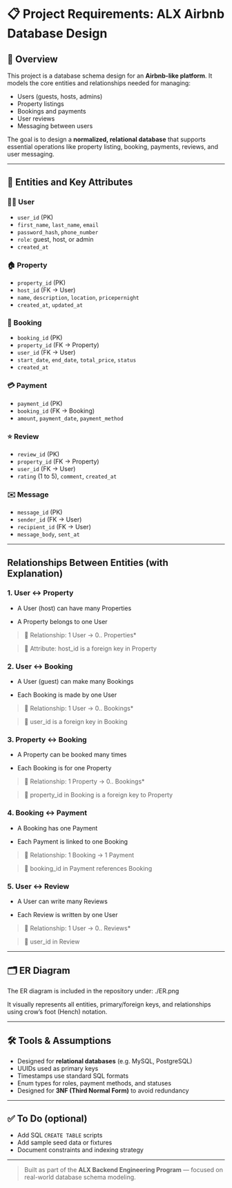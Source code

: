 # 📋 Project Requirements: ALX Airbnb Database Design

## 🧠 Overview

This project is a database schema design for an **Airbnb-like platform**. It models the core entities and relationships needed for managing:
- Users (guests, hosts, admins)
- Property listings
- Bookings and payments
- User reviews
- Messaging between users

The goal is to design a **normalized, relational database** that supports essential operations like property listing, booking, payments, reviews, and user messaging.

---

## 🧱 Entities and Key Attributes

### 🧑‍💼 User
- `user_id` (PK)
- `first_name`, `last_name`, `email`
- `password_hash`, `phone_number`
- `role`: guest, host, or admin
- `created_at`

### 🏠 Property
- `property_id` (PK)
- `host_id` (FK → User)
- `name`, `description`, `location`, `pricepernight`
- `created_at`, `updated_at`

### 📅 Booking
- `booking_id` (PK)
- `property_id` (FK → Property)
- `user_id` (FK → User)
- `start_date`, `end_date`, `total_price`, `status`
- `created_at`

### 💳 Payment
- `payment_id` (PK)
- `booking_id` (FK → Booking)
- `amount`, `payment_date`, `payment_method`

### ⭐ Review
- `review_id` (PK)
- `property_id` (FK → Property)
- `user_id` (FK → User)
- `rating` (1 to 5), `comment`, `created_at`

### ✉️ Message
- `message_id` (PK)
- `sender_id` (FK → User)
- `recipient_id` (FK → User)
- `message_body`, `sent_at`

---

## Relationships Between Entities (with Explanation)

### 1. User ↔ Property
- A User (host) can have many Properties

- A Property belongs to one User

> 🧠 Relationship: 1 User → 0.. Properties*

> 📄 Attribute: host_id is a foreign key in Property

### 2. User ↔ Booking
- A User (guest) can make many Bookings

- Each Booking is made by one User

> 🧠 Relationship: 1 User → 0.. Bookings*

> 📄 user_id is a foreign key in Booking

### 3. Property ↔ Booking
- A Property can be booked many times

- Each Booking is for one Property

> 🧠 Relationship: 1 Property → 0.. Bookings*

> 📄 property_id in Booking is a foreign key to Property


### 4. Booking ↔ Payment
- A Booking has one Payment

- Each Payment is linked to one Booking

> 🧠 Relationship: 1 Booking → 1 Payment

> 📄 booking_id in Payment references Booking

### 5. User ↔ Review
- A User can write many Reviews

- Each Review is written by one User

> 🧠 Relationship: 1 User → 0.. Reviews*

> 📄 user_id in Review
---

## 🗂️ ER Diagram

The ER diagram is included in the repository under:
./ER.png


It visually represents all entities, primary/foreign keys, and relationships using crow’s foot (Hench) notation.

---

## 🛠️ Tools & Assumptions

- Designed for **relational databases** (e.g. MySQL, PostgreSQL)
- UUIDs used as primary keys
- Timestamps use standard SQL formats
- Enum types for roles, payment methods, and statuses
- Designed for **3NF (Third Normal Form)** to avoid redundancy

---

## ✅ To Do (optional)
- Add SQL `CREATE TABLE` scripts
- Add sample seed data or fixtures
- Document constraints and indexing strategy

---

> Built as part of the **ALX Backend Engineering Program** — focused on real-world database schema modeling.
